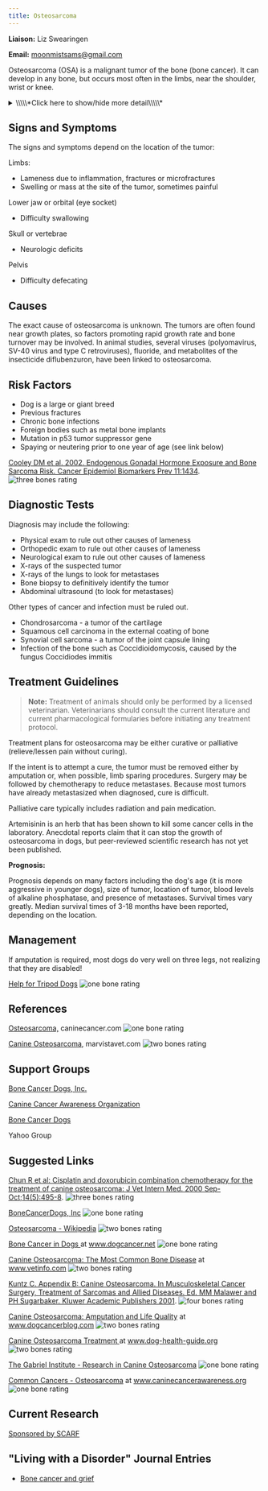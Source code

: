 ```yaml
---
title: Osteosarcoma
---
```

**Liaison:** Liz Swearingen

**Email:** [moonmistsams@gmail.com](mailto:moonmistsams@gmail.com)

Osteosarcoma (OSA) is a malignant tumor of the bone (bone cancer).  It can develop in any bone, but occurs most often in the limbs, near the shoulder, wrist or knee.

<details>
<summary>\\\\\*Click here to show/hide more detail\\\\\*</summary>
Osteosarcoma (OSA) is the most common malignant bone tumor in dogs, but only accounts for 5% of canine tumors.  It can develop in any bone, but 75-85% of canine osteosarcomas occur in the limbs (appendicular osteosarcoma).   It is most common in large and giant breeds, developing at middle age or beyond, but it can occur at any age.

Osteosarcoma is painful and frequently causes lameness.  It starts within the bone and destroys the bone from the inside out as it grows.  Swelling may also be seen as the tumor grows and replaces normal bone with tumorous bone.  The tumorous bone is weaker than healthy bone and can break easily (pathologic fracture) - this type of break will not heal.

Osteosarcoma is aggressive and highly metastatic, most osteosarcomas have already metastasized to the lungs or other bones when diagnosed.

</details>

## Signs and Symptoms

The signs and symptoms depend on the location of the tumor:

Limbs:

* Lameness due to inflammation, fractures or microfractures
* Swelling or mass at the site of the tumor, sometimes painful

Lower jaw or orbital (eye socket)

* Difficulty swallowing

Skull or vertebrae

* Neurologic deficits

Pelvis

* Difficulty defecating

## Causes

The exact cause of osteosarcoma is unknown.  The tumors are often found near growth plates, so factors promoting rapid growth rate and bone turnover may be involved.   In animal studies, several viruses (polyomavirus, SV-40 virus and type C retroviruses), fluoride, and metabolites of the insecticide diflubenzuron, have been linked to osteosarcoma.

## Risk Factors

* Dog is a large or giant breed
* Previous fractures
* Chronic bone infections
* Foreign bodies such as metal bone implants
* Mutation in p53 tumor suppressor gene
* Spaying or neutering prior to one year of age (see link below)

[Cooley DM et al.  2002.  Endogenous Gonadal Hormone Exposure and Bone Sarcoma Risk. Cancer Epidemiol Biomarkers Prev 11:1434](http://cebp.aacrjournals.org/cgi/content/full/11/11/1434). ![three bones
rating](/img/3-bones.gif)

## Diagnostic Tests

Diagnosis may include the following:

* Physical exam to rule out other causes of lameness
* Orthopedic exam to rule out other causes of lameness
* Neurological exam to rule out other causes of lameness
* X-rays of the suspected tumor
* X-rays of the lungs to look for metastases
* Bone biopsy to definitively identify the tumor
* Abdominal ultrasound (to look for metastases)

Other types of cancer and infection must be ruled out.

* Chondrosarcoma - a tumor of the cartilage
* Squamous cell carcinoma in the external coating of bone
* Synovial cell sarcoma - a tumor of the joint capsule lining
* Infection of the bone such as Coccidioidomycosis, caused by the fungus Coccidiodes immitis

## Treatment Guidelines

> **Note:** Treatment of animals should only be performed by a licensed veterinarian. Veterinarians should consult the current literature and current pharmacological formularies before initiating any treatment protocol.

Treatment plans for osteosarcoma may be either curative or palliative (relieve/lessen pain without curing).

If the intent is to attempt a cure, the tumor must be removed either by amputation or, when possible, limb sparing procedures.  Surgery may be followed by chemotherapy to reduce metastases.  Because most tumors have already metastasized when diagnosed, cure is difficult.

Palliative care typically includes radiation and pain medication.

Artemisinin is an herb that has been shown to kill some cancer cells in the laboratory.  Anecdotal reports claim that it can stop the growth of osteosarcoma in dogs, but peer-reviewed scientific research has not yet been published.

**Prognosis:**

Prognosis depends on many factors including the dog's age (it is more aggressive in younger dogs), size of tumor, location of tumor, blood levels of alkaline phosphatase, and presence of metastases.  Survival times vary greatly.  Median survival times of 3-18 months have been reported, depending on the location.

## Management

If amputation is required, most dogs do very well on three legs, not realizing that they are disabled!

[Help for Tripod Dogs](http://tripawds.com/)     ![one
bone
rating](/img/1-bone.gif)

## References

[Osteosarcoma,](http://www.caninecancer.com/Osteosarcoma.html) caninecancer.com     ![one bone
rating](/img/1-bone.gif)

 [Canine Osteosarcoma](http://www.marvistavet.com/osteosarcoma.pml), marvistavet.com     ![two bones
rating](/img/2-bones.gif)

## Support Groups

 [Bone Cancer Dogs, Inc.](http://www.bonecancerdogs.org/)

[Canine Cancer Awareness Organization](http://caninecancerawareness.org/therapy-and-support/support-groups-on-the-web)

[Bone Cancer Dogs ](https://groups.yahoo.com/neo/groups/bonecancerdogs/info)

Yahoo Group

## Suggested Links

[Chun R  et al: Cisplatin and doxorubicin combination chemotherapy for the treatment of canine osteosarcoma: J Vet Intern Med. 2000 Sep-Oct;14(5):495-8](http://www.ncbi.nlm.nih.gov/pubmed/11012111). ![three bones
rating](/img/3-bones.gif)

[BoneCancerDogs, Inc](http://www.bonecancerdogs.org/)       ![one bone
rating](/img/1-bone.gif)

[Osteosarcoma - Wikipedia](http://en.wikipedia.org/wiki/Osteosarcoma) ![two bones
rating](/img/2-bones.gif)

[Bone Cancer in Dogs  ](http://www.dogcancer.net/osteo.html)  at www.dogcancer.net  ![one bone
rating](/img/1-bone.gif)

[Canine Osteosarcoma: The Most Common Bone Disease](http://www.vetinfo.com/canine-osteosarcoma.html) at www.vetinfo.com    ![two bones
rating](/img/2-bones.gif)

[Kuntz C.  Appendix B: Canine Osteosarcoma.  In Musculoskeletal Cancer Surgery, Treatment of Sarcomas and Allied Diseases.  Ed. MM Malawer and PH Sugarbaker.  Kluwer Academic Publishers 2001](http://www.sarcoma.org/publications/mcs/ch38.pdf). ![four bones
rating](/img/4-bones.gif)

[Canine Osteosarcoma: Amputation and Life Quality](https://www.dogcancerblog.com/video/amputation-for-dogs-with-osteosarcoma-cancer/) at www.dogcancerblog.com    ![two bones
rating](/img/2-bones.gif)

[Canine Osteosarcoma Treatment ](http://www.dog-health-guide.org/canineosteosarcomatreatment.html) at www.dog-health-guide.org  ![two bones
rating](/img/2-bones.gif)

[The Gabriel Institute - Research in Canine Osteosarcoma](http://www.gabrielinstitute.org/) ![one bone
rating](/img/1-bone.gif)

[Common Cancers - Osteosarcoma](http://caninecancerawareness.org/category/osteosarcoma) at www.caninecancerawareness.org    ![one bone
rating](/img/1-bone.gif)

## Current Research

[Sponsored by SCARF](https://www.samoyedhealthfoundation.org/research/morris-d19ca-064/)

## "Living with a Disorder" Journal Entries

* [Bone cancer and grief](/diseases/osteosarcoma-bone-cancer-and-grief)
